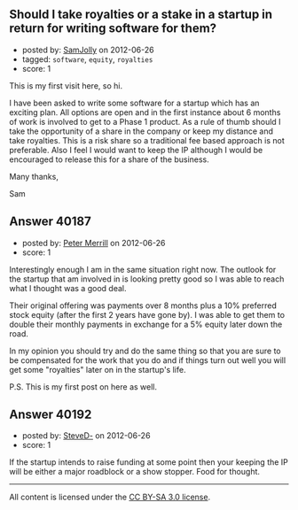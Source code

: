 ## Should I take royalties or a stake in a startup in return for writing software for them?

- posted by: [SamJolly](https://stackexchange.com/users/-1/18546-samjolly) on 2012-06-26
- tagged: `software`, `equity`, `royalties`
- score: 1

This is my first visit here, so hi.

I have been asked to write some software for a startup which has an exciting plan. All options are open and in the first instance about 6 months of work is involved to get to a Phase 1 product. As a rule of thumb should I take the opportunity of a share in the company or keep my distance and take royalties. This is a risk share so a traditional fee based approach is not preferable. Also I feel I would want to keep the IP although I would be encouraged to release this for a share of the business.

Many thanks,

Sam


## Answer 40187

- posted by: [Peter Merrill](https://stackexchange.com/users/-1/18550-peter-merrill) on 2012-06-26
- score: 1

Interestingly enough I am in the same situation right now. The outlook for the startup that am involved in is looking pretty good so I was able to reach what I thought was a good deal.

Their original offering was payments over 8 months plus a 10% preferred stock equity (after the first 2 years have gone by). I was able to get them to double their monthly payments in exchange for a 5% equity later down the road.

In my opinion you should try and do the same thing so that you are sure to be compensated for the work that you do and if things turn out well you will get some "royalties" later on in the startup's life.

P.S. This is my first post on here as well.


## Answer 40192

- posted by: [SteveD-](https://stackexchange.com/users/-1/6609-steved) on 2012-06-26
- score: 1

If the startup intends to raise funding at some point then your keeping the IP will be either a major roadblock or a show stopper. Food for thought.  



---

All content is licensed under the [CC BY-SA 3.0 license](https://creativecommons.org/licenses/by-sa/3.0/).
